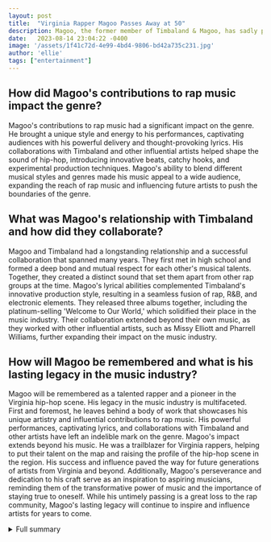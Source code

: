 ```yaml
---
layout: post
title:  "Virginia Rapper Magoo Passes Away at 50"
description: Magoo, the former member of Timbaland & Magoo, has sadly passed away at the age of 50. His contributions to rap music will be remembered and cherished.
date:   2023-08-14 23:04:22 -0400
image: '/assets/1f41c72d-4e99-4bd4-9806-bd42a735c231.jpg'
author: 'ellie'
tags: ["entertainment"]
---
```


## How did Magoo's contributions to rap music impact the genre?
Magoo's contributions to rap music had a significant impact on the genre. He brought a unique style and energy to his performances, captivating audiences with his powerful delivery and thought-provoking lyrics. His collaborations with Timbaland and other influential artists helped shape the sound of hip-hop, introducing innovative beats, catchy hooks, and experimental production techniques. Magoo's ability to blend different musical styles and genres made his music appeal to a wide audience, expanding the reach of rap music and influencing future artists to push the boundaries of the genre.

## What was Magoo's relationship with Timbaland and how did they collaborate?
Magoo and Timbaland had a longstanding relationship and a successful collaboration that spanned many years. They first met in high school and formed a deep bond and mutual respect for each other's musical talents. Together, they created a distinct sound that set them apart from other rap groups at the time. Magoo's lyrical abilities complemented Timbaland's innovative production style, resulting in a seamless fusion of rap, R&B, and electronic elements. They released three albums together, including the platinum-selling 'Welcome to Our World,' which solidified their place in the music industry. Their collaboration extended beyond their own music, as they worked with other influential artists, such as Missy Elliott and Pharrell Williams, further expanding their impact on the music industry.

## How will Magoo be remembered and what is his lasting legacy in the music industry?
Magoo will be remembered as a talented rapper and a pioneer in the Virginia hip-hop scene. His legacy in the music industry is multifaceted. First and foremost, he leaves behind a body of work that showcases his unique artistry and influential contributions to rap music. His powerful performances, captivating lyrics, and collaborations with Timbaland and other artists have left an indelible mark on the genre. Magoo's impact extends beyond his music. He was a trailblazer for Virginia rappers, helping to put their talent on the map and raising the profile of the hip-hop scene in the region. His success and influence paved the way for future generations of artists from Virginia and beyond. Additionally, Magoo's perseverance and dedication to his craft serve as an inspiration to aspiring musicians, reminding them of the transformative power of music and the importance of staying true to oneself. While his untimely passing is a great loss to the rap community, Magoo's lasting legacy will continue to inspire and influence artists for years to come.


<details>
        <summary>Full summary</summary>
<p>Magoo, the Virginia rapper and former member of the duo Timbaland &amp; Magoo, has passed away at the age of 50. Timbaland confirmed the news on Instagram, paying tribute to his longtime friend and collaborator.</p>
<p>Magoo's career began in the mid to late 1990s as part of a collective of Virginia rappers and producers that rose to prominence. He found mainstream success alongside Timbaland, releasing the platinum-selling album Welcome to Our World.</p>
<p>Despite his success, Magoo struggled with fame and eventually retired from music. However, he continued to work behind the scenes in the industry, leaving a lasting impact.</p>
<p>Born Melvin Barcliff, Magoo was not only a talented rapper but also a foundational member of a groundbreaking hip-hop scene in Virginia. His collaborators included the likes of Timbaland, Missy Elliott, and Pharrell Williams.</p>
<p>Magoo's contributions to rap music were significant, as he showcased his abilities as a rapper and his penchant for controversy. He was known for his powerful performances and captivating lyrics.</p>
<p>Tragically, Magoo passed away in Williamsburg, Virginia, at the age of 50. While the cause of death is still under investigation, Magoo had no known health problems other than asthma.</p>
<p>Throughout his life, Magoo credited rap music with helping him overcome a difficult early childhood in Norfolk, Virginia. At the age of 14, he discovered his passion for rap and began practicing it as an art form.</p>
<p>It was during his time at Deep Creek High School that Magoo formed a lifelong friendship with Timothy Mosley, who would later become known as Timbaland. Together, they would go on to make a significant impact on the music industry.</p>
<p>Timbaland, in particular, became a renowned music producer, and his collaborations with Magoo played a vital role in their success. The duo released three albums and worked with other influential artists like Missy Elliott.</p>
<p>In 2021, Timbaland &amp; Magoo's catalog was re-released on streaming platforms, introducing their music to a new generation of fans.</p>
<p>Magoo's death has left a void in the rap community, and tributes have poured in from fellow artists. Digital Black of the group Playa and Ginuwine both posted heartfelt messages on Instagram, expressing their condolences and honoring Magoo's talent.</p>
<p>The impact of Magoo's contributions to rap music will continue to reverberate throughout the industry. His unique style, powerful performances, and collaborations with Timbaland and other artists have left an indelible mark on the genre.</p>
<p>As fans mourn the loss of this talented artist, they will forever remember Magoo's contributions to the world of hip-hop. His legacy will live on through his music and the influence he had on future generations of artists.</p>
</details>